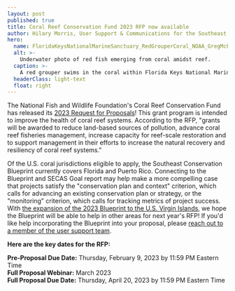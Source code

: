 ```yaml
---
layout: post
published: true
title: Coral Reef Conservation Fund 2023 RFP now available
author: Hilary Morris, User Support & Communications for the Southeast Blueprint
hero:
  name: FloridaKeysNationalMarineSanctuary_RedGrouperCoral_NOAA_GregMcFall.jpg
  alt: >-
    Underwater photo of red fish emerging from coral amidst reef.
  caption: >-
    A red grouper swims in the coral within Florida Keys National Marine Sanctuary. <a href="https://www.flickr.com/photos/onms/49123997176/in/photolist-2hQVjUy">Photo</a> by Greg McFall/NOAA, <a href="https://creativecommons.org/licenses/by/2.0/">CC BY 2.0</a>.
  headerClass: light-text
  float: right
---
```

The National Fish and Wildlife Foundation's Coral Reef Conservation Fund has released its [2023 Request for Proposals](https://www.nfwf.org/programs/coral-reefs/coral-reef-conservation-fund-2023-request-proposals)! This grant program is intended to improve the health of coral reef systems. According to the RFP, "grants will be awarded to reduce land-based sources of pollution, advance coral reef fisheries management, increase capacity for reef-scale restoration and to support management in their efforts to increase the natural recovery and resiliency of coral reef systems."<!--more-->

Of the U.S. coral jurisdictions eligible to apply, the Southeast Conservation Blueprint currently covers Florida and Puerto Rico. Connecting to the Blueprint and SECAS Goal report may help make a more compelling case that projects satisfy the "conservation plan and context" criterion, which calls for advancing an existing conservation plan or strategy, or the "monitoring" criterion, which calls for tracking metrics of project success. With [the expansion of the 2023 Blueprint to the U.S. Virgin Islands](https://secassoutheast.org/2022/11/15/The-plan-for-the-2023-Southeast-Conservation-Blueprint.html), we hope the Blueprint will be able to help in other areas for next year's RFP! If you'd like help incorporating the Blueprint into your proposal, please [reach out to a member of the user support team](https://secassoutheast.org/staff).

**Here are the key dates for the RFP:**  
  
**Pre-Proposal Due Date:** Thursday, February 9, 2023 by 11:59 PM Eastern Time  
**Full Proposal Webinar:** March 2023  
**Full Proposal Due Date:** Thursday, April 20, 2023 by 11:59 PM Eastern Time  
